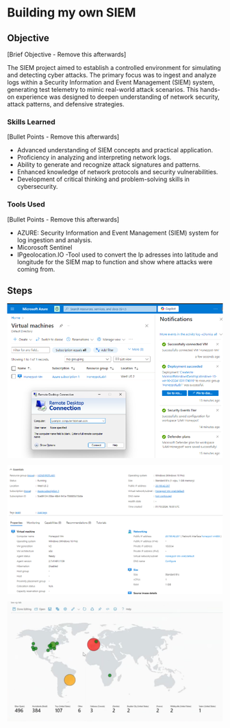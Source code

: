 # Building my own SIEM

## Objective
[Brief Objective - Remove this afterwards]

The SIEM project aimed to establish a controlled environment for simulating and detecting cyber attacks. The primary focus was to ingest and analyze logs within a Security Information and Event Management (SIEM) system, generating test telemetry to mimic real-world attack scenarios. This hands-on experience was designed to deepen understanding of network security, attack patterns, and defensive strategies.

### Skills Learned
[Bullet Points - Remove this afterwards]

- Advanced understanding of SIEM concepts and practical application.
- Proficiency in analyzing and interpreting network logs.
- Ability to generate and recognize attack signatures and patterns.
- Enhanced knowledge of network protocols and security vulnerabilities.
- Development of critical thinking and problem-solving skills in cybersecurity.

### Tools Used
[Bullet Points - Remove this afterwards]

-  AZURE: Security Information and Event Management (SIEM) system for log ingestion and analysis.
- Micorosoft Sentinel
- IPgeolocation.IO -Tool used to convert the Ip adresses into latitude and longitude for the SIEM map to function and show where attacks were coming from.

## Steps

![image1](image1.png)



![image2](image2.png)



![image3](image3.png)
